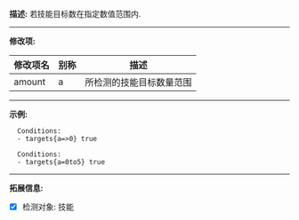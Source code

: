 **描述:** 若技能目标数在指定数值范围内.

---

**修改项:**

| 修改项名  | 别称           | 描述                      |
| --------- | -------------- | ------------------------- |
| amount | a | 所检测的技能目标数量范围 |

---

**示例:**

```
  Conditions:
  - targets{a=>0} true
```

```
  Conditions:
  - targets{a=0to5} true
```

---

**拓展信息:**

- [x] 检测对象: 技能